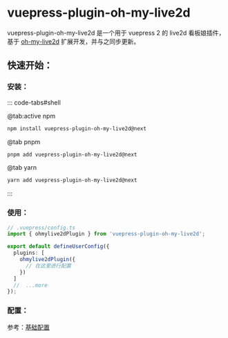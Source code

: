 # vuepress-plugin-oh-my-live2d

vuepress-plugin-oh-my-live2d 是一个用于 vuepress 2 的 live2d 看板娘插件，基于 [oh-my-live2d](https://github.com/oh-my-live2d/oh-my-live2d) 扩展开发，并与之同步更新。

## 快速开始：

### 安装：

::: code-tabs#shell

@tab:active npm

```bash
npm install vuepress-plugin-oh-my-live2d@next
```

@tab pnpm

```bash
pnpm add vuepress-plugin-oh-my-live2d@next
```

@tab yarn

```bash
yarn add vuepress-plugin-oh-my-live2d@next
```

:::

### 使用：

```ts
// .vuepress/config.ts
import { ohmylive2dPlugin } from 'vuepress-plugin-oh-my-live2d';

export default defineUserConfig({
  plugins: [
    ohmylive2dPlugin({
      // 在这里进行配置
    })
  ]
  //  ...more
});
```

### 配置：

参考：[基础配置](/configure/)
